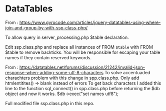 # DataTables

From : https://www.gyrocode.com/articles/jquery-datatables-using-where-join-and-group-by-with-ssp-class-php/


To allow query in server_processing.php $table declaration.


Edit ssp.class.php and replace all instances of FROM `$table` with FROM $table to remove backticks. You will be responsible for escaping your table names if they contain reserved keywords.


From : https://datatables.net/forums/discussion/21242/invalid-json-response-when-adding-some-utf-8-characters
To solve accentuaded charachters problem  with this change in spp.class.php. Only add htmlentitites()
=> blank instead of errors
To get back characters 
I added this line to the function sql_connect() in spp.class.php before returning the $db object and now it works.
$db->exec("set names utf8");

Full modified file ssp.class.php in this repo.
